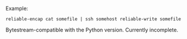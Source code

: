 Example:

    reliable-encap cat somefile | ssh somehost reliable-write somefile

Bytestream-compatible with the Python version.  Currently incomplete.

